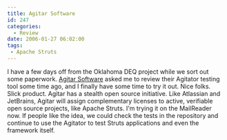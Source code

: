 ```yaml
---
title: Agitar Software
id: 247
categories:
  - Review
date: 2006-01-27 06:02:00
tags: 
 - Apache Struts
---
```


I have a few days off from the Oklahoma DEQ project while we sort out some paperwork. [Agitar Software](http://www.agitar.com/) asked me to review their Agitator testing tool some time ago, and I finally have some time to try it out. Nice folks. Slick product. Agitar has a stealth open source initiative. Like Atlassian and JetBrains, Agitar will assign complementary licenses to active, verifiable open source projects, like Apache Struts. I'm trying it on the MailReader now. If people like the idea, we could check the tests in the repository and continue to use the Agitator to test Struts applications and even the framework itself.

&nbsp;